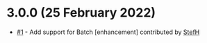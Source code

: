 # 3.0.0 (25 February 2022)
- [#1](https://github.com/StefH/WebJobs.Extensions.Ftp/pull/1) - Add support for Batch [enhancement] contributed by [StefH](https://github.com/StefH)

